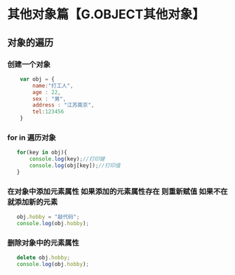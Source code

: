 # 其他对象篇【G.OBJECT其他对象】

## 对象的遍历

### 创建一个对象

```js
    var obj = {
        name:"打工人",
        age : 22,
        sex : "男",
        address : "江苏南京",
        tel:123456
    }
```

### for in 遍历对象

```js
   for(key in obj){
       console.log(key);//打印键
       console.log(obj[key]);//打印值
   }
```

### 在对象中添加元素属性 如果添加的元素属性存在 则重新赋值 如果不在 就添加新的元素

```js
   obj.hobby = "敲代码";
   console.log(obj.hobby);
```

### 删除对象中的元素属性

```js
   delete obj.hobby;
   console.log(obj.hobby);
```